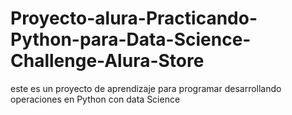 # Proyecto-alura-Practicando-Python-para-Data-Science-Challenge-Alura-Store
este es un proyecto de aprendizaje para programar desarrollando operaciones en Python con data Science
